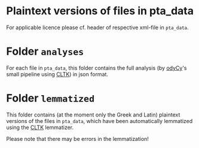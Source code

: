 # Plaintext versions of files in pta_data

For applicable licence please cf. header of respective xml-file in `pta_data`.

# Folder `analyses`

For each file in `pta_data`, this folder contains the full analysis (by [odyCy](https://centre-for-humanities-computing.github.io/odyCy/index.html)'s small pipeline using [CLTK](https://www.cltk.org)) in json format.

# Folder `lemmatized`

This folder contains (at the moment only the Greek and Latin) plaintext versions of the files in `pta_data`, which have been automatically lemmatized using the [CLTK](https://www.cltk.org) lemmatizer. 

Please note that there may be errors in the lemmatization!
